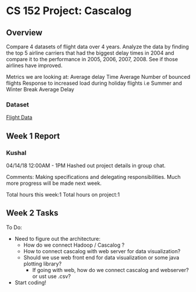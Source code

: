 # CS 152 Project: Cascalog

## Overview

Compare 4 datasets of flight data over 4 years. Analyze the data by finding the top 5 airline carriers that had the biggest delay times in 2004 and compare it to the performance in 2005, 2006, 2007, 2008. See if those airlines have improved. 

Metrics we are looking at:
Average delay Time
Average Number of bounced flights
Response to increased load during holiday flights i.e Summer and Winter Break
Average Delay

### Dataset

[Flight Data](http://stat-computing.org/dataexpo/2009/the-data.html)

## Week 1 Report

### Kushal
04/14/18 12:00AM - 1PM Hashed out project details in group chat. 

Comments: Making specifications and delegating responsibilities. Much more progress will be made next week.

Total hours this week:1
Total hours on project:1

## Week 2 Tasks

To Do:

* Need to figure out the architecture:
	* How do we connect Hadoop / Cascalog ?
	* How to connect cascalog with web server for data visualization?
	* Should we use web front end for data visualization or some java plotting library?
		* If going with web, how do we connect cascalog and webserver? or ust use .csv? 
* Start coding!
